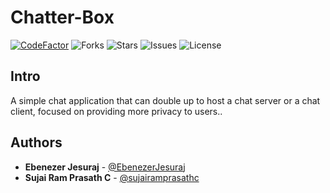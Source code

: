 # Chatter-Box

[![CodeFactor](https://www.codefactor.io/repository/github/alien-inc/chatter-box/badge)](https://www.codefactor.io/repository/github/alien-inc/chatter-box)
![Forks](https://img.shields.io/github/forks/Alien-Inc/Chatter-Box)
![Stars](https://img.shields.io/github/stars/Alien-Inc/Chatter-Box)
![Issues](https://img.shields.io/github/issues/Alien-Inc/Chatter-Box)
![License](https://img.shields.io/github/license/Alien-Inc/Chatter-Box)


## Intro
A simple chat application that can double up to host a chat server or a chat client, focused on providing more privacy to users..


## Authors

* **Ebenezer Jesuraj** - [@EbenezerJesuraj](https://github.com/EbenezerJesuraj)
* **Sujai Ram Prasath C** - [@sujairamprasathc](https://github.com/sujairamprasathc)
